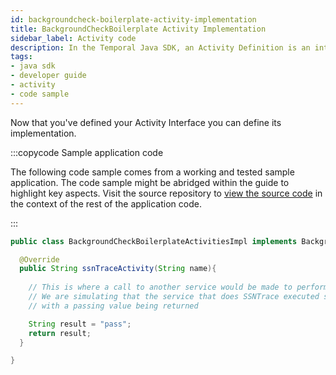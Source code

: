 ```yaml
---
id: backgroundcheck-boilerplate-activity-implementation
title: BackgroundCheckBoilerplate Activity Implementation
sidebar_label: Activity code
description: In the Temporal Java SDK, an Activity Definition is an interface and its implementation.
tags:
- java sdk
- developer guide
- activity
- code sample
---
```


<!-- DO NOT EDIT THIS FILE DIRECTLY.
THIS FILE IS GENERATED from https://github.com/temporalio/documentation-samples-java/blob/main/backgroundcheck/src/main/java/backgroundcheckboilerplate/BackgroundCheckBoilerplateActivitiesImpl.java. -->

Now that you've defined your Activity Interface you can define its implementation.

:::copycode Sample application code

The following code sample comes from a working and tested sample application.
The code sample might be abridged within the guide to highlight key aspects.
Visit the source repository to [view the source code](https://github.com/temporalio/documentation-samples-java/blob/main/backgroundcheck/src/main/java/backgroundcheckboilerplate/BackgroundCheckBoilerplateActivitiesImpl.java) in the context of the rest of the application code.

:::

```java
public class BackgroundCheckBoilerplateActivitiesImpl implements BackgroundCheckBoilerplateActivities{

  @Override
  public String ssnTraceActivity(String name){
    
    // This is where a call to another service would be made to perform the trace
    // We are simulating that the service that does SSNTrace executed successfully
    // with a passing value being returned

    String result = "pass";
    return result;
  }

}
```
